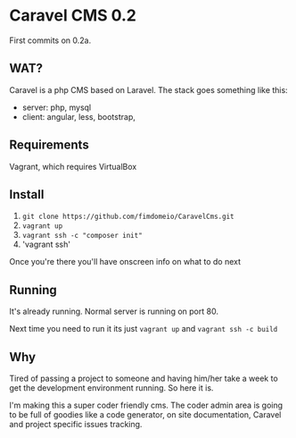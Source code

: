 Caravel CMS 0.2
=====================

First commits on 0.2a.

WAT?
---------------------
Caravel is a php CMS based on Laravel. The stack goes something like this:

 - server: php, mysql 
 - client: angular, less, bootstrap,

Requirements
---------------------
Vagrant, which requires VirtualBox


Install
---------------------

1. `git clone https://github.com/fimdomeio/CaravelCms.git`
2. `vagrant up`
4. `vagrant ssh -c "composer init"`
5. 'vagrant ssh'

Once you're there you'll have onscreen info on what to do next 

Running
---------------------
It's already running. Normal server is running on port 80.

Next time you need to run it its just `vagrant up` and `vagrant ssh -c build`


Why
---------------------
Tired of passing a project to someone and having him/her take a week to get the development environment running. So here it is.

I'm making this a super coder friendly cms. The coder admin area is going to be full of goodies like a code generator, on site documentation, Caravel and project specific issues tracking.